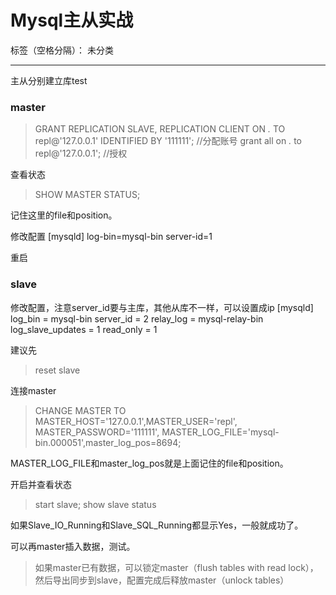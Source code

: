 ﻿# Mysql主从实战

标签（空格分隔）： 未分类

---

主从分别建立库test


### master

> GRANT REPLICATION SLAVE, REPLICATION CLIENT ON *.* TO repl@'127.0.0.1' IDENTIFIED BY '111111'; //分配账号
grant all on *.* to repl@'127.0.0.1'; //授权


查看状态
> SHOW MASTER STATUS;

记住这里的file和position。

修改配置
[mysqld]
log-bin=mysql-bin
server-id=1

重启


### slave

修改配置，注意server_id要与主库，其他从库不一样，可以设置成ip
[mysqld]
log_bin           = mysql-bin
server_id         = 2
relay_log         = mysql-relay-bin
log_slave_updates = 1
read_only         = 1

建议先
> reset slave

连接master
> CHANGE MASTER TO MASTER_HOST='127.0.0.1',MASTER_USER='repl', MASTER_PASSWORD='111111',  MASTER_LOG_FILE='mysql-bin.000051',master_log_pos=8694; 

MASTER_LOG_FILE和master_log_pos就是上面记住的file和position。


开启并查看状态
> start slave;
> show slave status

如果Slave_IO_Running和Slave_SQL_Running都显示Yes，一般就成功了。

可以再master插入数据，测试。

> 如果master已有数据，可以锁定master（flush tables with read lock），然后导出同步到slave，配置完成后释放master（unlock tables）


